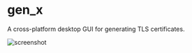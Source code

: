 # gen_x

A cross-platform desktop GUI for generating TLS certificates.

![screenshot](https://github.com/plestoon/gen-x/assets/586839/6dfcc30b-a770-43cd-9921-23b2cf1a16e9)
